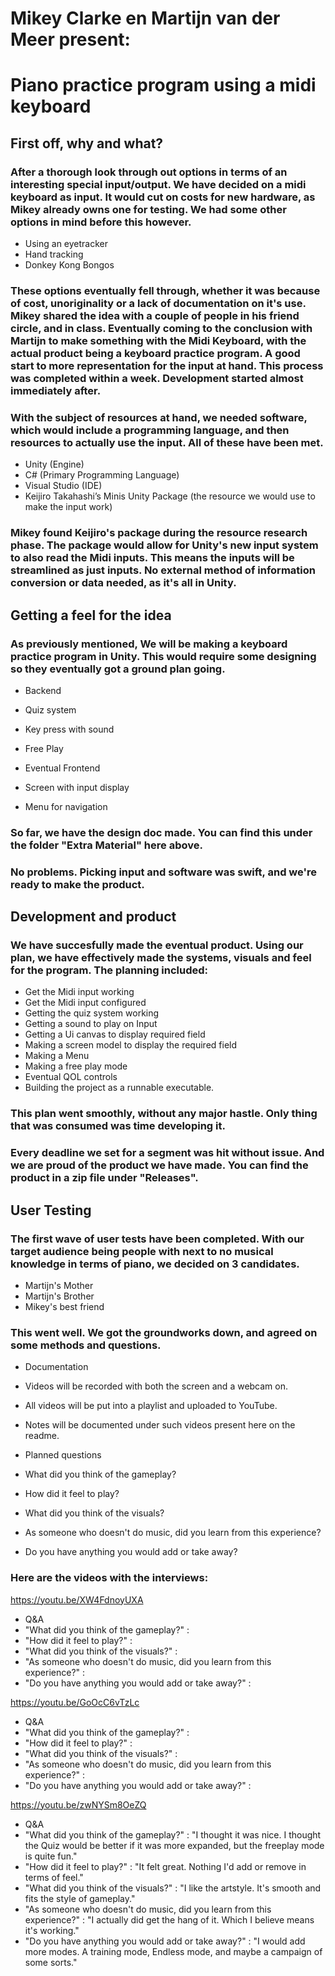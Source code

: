 # **Mikey Clarke en Martijn van der Meer present:**

# **Piano practice program using a midi keyboard**



## **First off, why and what?**

### After a thorough look through out options in terms of an interesting special input/output. We have decided on a midi keyboard as input. It would cut on costs for new hardware, as Mikey already owns one for testing. We had some other options in mind before this however. 

* Using an eyetracker
* Hand tracking
* Donkey Kong Bongos

### These options eventually fell through, whether it was because of cost, unoriginality or a lack of documentation on it's use. Mikey shared the idea with a couple of people in his friend circle, and in class. Eventually coming to the conclusion with Martijn to make something with the Midi Keyboard, with the actual product being a keyboard practice program. A good start to more representation for the input at hand. This process was completed within a week. Development started almost immediately after. 
### With the subject of resources at hand, we needed software, which would include a programming language, and then resources to actually use the input. All of these have been met. 

* Unity (Engine)
* C# (Primary Programming Language)
* Visual Studio (IDE)
* Keijiro Takahashi’s Minis Unity Package (the resource we would use to make the input work)

### Mikey found Keijiro's package during the resource research phase. The package would allow for Unity's new input system to also read the Midi inputs. This means the inputs will be streamlined as just inputs. No external method of information conversion or data needed, as it's all in Unity. 



## **Getting a feel for the idea**

### As previously mentioned, We will be making a keyboard practice program in Unity. This would require some designing so they eventually got a ground plan going. 

* Backend
 * Quiz system
 * Key press with sound
 * Free Play

* Eventual Frontend
 * Screen with input display
 * Menu for navigation

### So far, we have the design doc made. You can find this under the folder "Extra Material" here above. 
### No problems. Picking input and software was swift, and we're ready to make the product. 



## **Development and product**

### We have succesfully made the eventual product. Using our plan, we have effectively made the systems, visuals and feel for the program. The planning included:

* Get the Midi input working 
* Get the Midi input configured 
* Getting the quiz system working
* Getting a sound to play on Input 
* Getting a Ui canvas to display required field
* Making a screen model to display the required field
* Making a Menu
* Making a free play mode
* Eventual QOL controls
* Building the project as a runnable executable. 

### This plan went smoothly, without any major hastle. Only thing that was consumed was time developing it. 
### Every deadline we set for a segment was hit without issue. And we are proud of the product we have made. You can find the product in a zip file under "Releases".


## **User Testing**

### The first wave of user tests have been completed. With our target audience being people with next to no musical knowledge in terms of piano, we decided on 3 candidates. 

* Martijn's Mother
* Martijn's Brother
* Mikey's best friend

### This went well. We got the groundworks down, and agreed on some methods and questions. 

* Documentation
 * Videos will be recorded with both the screen and a webcam on. 
 * All videos will be put into a playlist and uploaded to YouTube.
 * Notes will be documented under such videos present here on the readme. 

* Planned questions
 * What did you think of the gameplay?
 * How did it feel to play?
 * What did you think of the visuals?
 * As someone who doesn't do music, did you learn from this experience?
 * Do you have anything you would add or take away?


### Here are the videos with the interviews:

https://youtu.be/XW4FdnoyUXA

* Q&A
 * "What did you think of the gameplay?"                                       : 
 * "How did it feel to play?"                                                  :
 * "What did you think of the visuals?"                                        :
 * "As someone who doesn't do music, did you learn from this experience?"      :
 * "Do you have anything you would add or take away?"                          :    

https://youtu.be/GoOcC6vTzLc

* Q&A
 * "What did you think of the gameplay?"                                       : 
 * "How did it feel to play?"                                                  :
 * "What did you think of the visuals?"                                        :
 * "As someone who doesn't do music, did you learn from this experience?"      :
 * "Do you have anything you would add or take away?"                          :        

https://youtu.be/zwNYSm8OeZQ

* Q&A
 * "What did you think of the gameplay?"                                       : "I thought it was nice. I thought the Quiz would be better if it was more expanded, but the freeplay mode is quite fun."
 * "How did it feel to play?"                                                  : "It felt great. Nothing I'd add or remove in terms of feel."
 * "What did you think of the visuals?"                                        : "I like the artstyle. It's smooth and fits the style of gameplay."
 * "As someone who doesn't do music, did you learn from this experience?"      : "I actually did get the hang of it. Which I believe means it's working."
 * "Do you have anything you would add or take away?"                          : "I would add more modes. A training mode, Endless mode, and maybe a campaign of some sorts."

              
